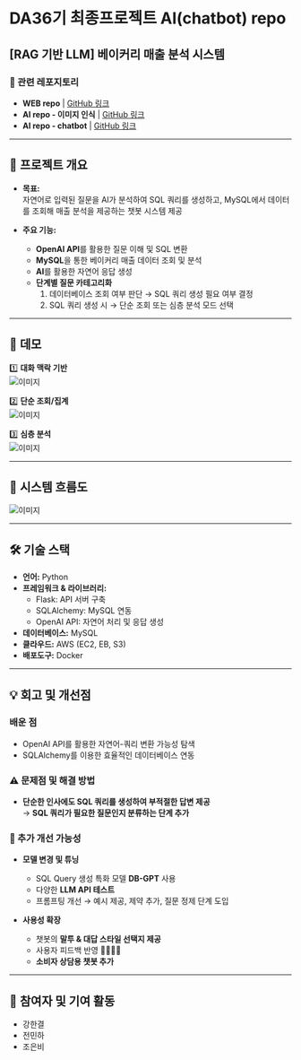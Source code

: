 # DA36기 최종프로젝트 AI(chatbot) repo
## [RAG 기반 LLM] 베이커리 매출 분석 시스템

### 📂 관련 레포지토리
- **WEB repo** | [GitHub 링크](https://github.com/pladata-encore/DA36-final-web-BreadScanso-repo)
- **AI repo - 이미지 인식** | [GitHub 링크](https://github.com/pladata-encore/DA36-final-ai-BreadScanso-repo)
- **AI repo - chatbot** | [GitHub 링크](https://github.com/pladata-encore/DA36-final-chatbot-BreadScanso-repo)

---

## 📌 프로젝트 개요
- **목표:**  
  자연어로 입력된 질문을 AI가 분석하여 SQL 쿼리를 생성하고, MySQL에서 데이터를 조회해 매출 분석을 제공하는 챗봇 시스템 제공  

- **주요 기능:**  
  - **OpenAI API**를 활용한 질문 이해 및 SQL 변환  
  - **MySQL**을 통한 베이커리 매출 데이터 조회 및 분석  
  - **AI**를 활용한 자연어 응답 생성  
  - **단계별 질문 카테고리화**  
    1. 데이터베이스 조회 여부 판단 → SQL 쿼리 생성 필요 여부 결정  
    2. SQL 쿼리 생성 시 → 단순 조회 또는 심층 분석 모드 선택  

---

## 📸 데모
1️⃣ **대화 맥락 기반**  
![이미지](#)

2️⃣ **단순 조회/집계**  
![이미지](#)

3️⃣ **심층 분석**  
![이미지](#)

---

## 🌊 시스템 흐름도
![이미지](#)

---

## 🛠 기술 스택
- **언어:** Python  
- **프레임워크 & 라이브러리:**  
  - Flask: API 서버 구축  
  - SQLAlchemy: MySQL 연동  
  - OpenAI API: 자연어 처리 및 응답 생성  
- **데이터베이스:** MySQL  
- **클라우드:** AWS (EC2, EB, S3)  
- **배포도구:** Docker  

---

## 💡 회고 및 개선점
### 배운 점
- OpenAI API를 활용한 자연어-쿼리 변환 가능성 탐색  
- SQLAlchemy를 이용한 효율적인 데이터베이스 연동  

### ⚠️ 문제점 및 해결 방법
- **단순한 인사에도 SQL 쿼리를 생성하여 부적절한 답변 제공**  
  → **SQL 쿼리가 필요한 질문인지 분류하는 단계 추가**  

### 🚀 추가 개선 가능성
- **모델 변경 및 튜닝**  
  - SQL Query 생성 특화 모델 **DB-GPT** 사용  
  - 다양한 **LLM API 테스트**  
  - 프롬프팅 개선 → 예시 제공, 제약 추가, 질문 정제 단계 도입  

- **사용성 확장**  
  - 챗봇의 **말투 & 대답 스타일 선택지 제공**  
  - 사용자 피드백 반영 👍🏻👎🏻  
  - **소비자 상담용 챗봇 추가**  

---

## 👥 참여자 및 기여 활동
- 강한결  
- 전민하  
- 조은비  
